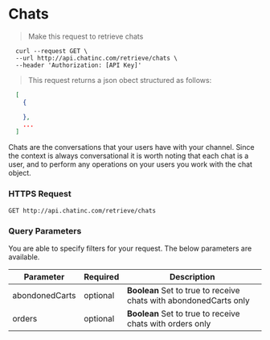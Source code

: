 # Chats

> Make this request to retrieve chats

```shell
  curl --request GET \
  --url http://api.chatinc.com/retrieve/chats \
  --header 'Authorization: [API Key]'
```

> This request returns a json obect structured as follows:

```json
  [
    {

    },
    ...
  ]

```

Chats are the conversations that your users have with your channel. Since the context is always conversational it is worth noting that each chat is a user, and to perform any operations on your users you work with the chat object.

### HTTPS Request

`GET http://api.chatinc.com/retrieve/chats`

### Query Parameters

You are able to specify filters for your request. The below parameters are available.


Parameter | Required | Description
--------- | ------- | -----------
abondonedCarts | optional | **Boolean** Set to true to receive chats with abondonedCarts only
orders | optional | **Boolean** Set to true to receive chats with orders only

###





